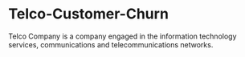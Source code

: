 # Telco-Customer-Churn
Telco Company is a company engaged in the information technology services, communications and telecommunications networks.
